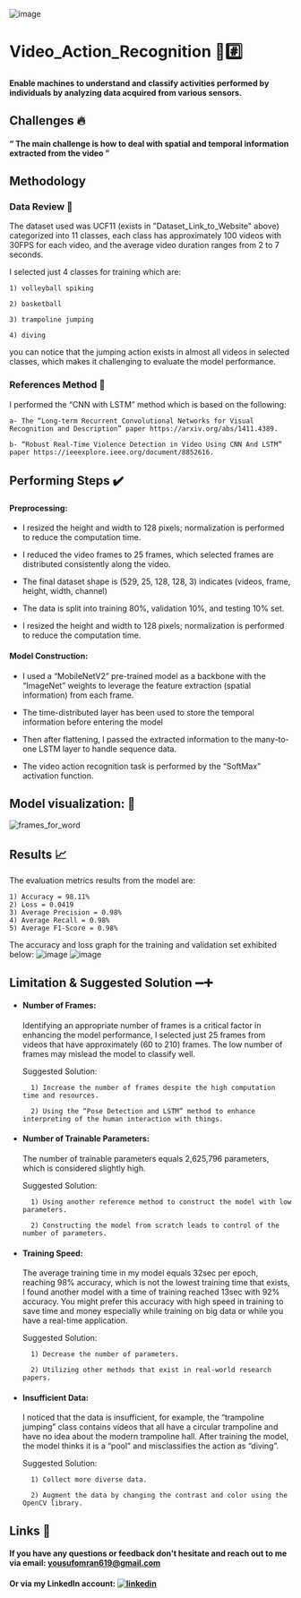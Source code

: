 
![image](https://github.com/Yousuf-Omran/Video_Action_Recognition/assets/134161427/165ba1ee-1a3a-44ac-b213-bdfa8c9ad5ab)


# Video_Action_Recognition 🧐#️⃣

#### Enable machines to understand and classify activities performed by individuals by analyzing data acquired from various sensors.
## Challenges 🔥

#### “ The main challenge is how to deal with spatial and temporal information extracted from the video ”

## Methodology

### Data Review 📝
The dataset used was UCF11 (exists in "Dataset_Link_to_Website" above) categorized into 11 classes, each class has approximately 100 videos with 30FPS for each video, and the average video duration ranges from 2 to 7 seconds.

I selected just 4 classes for training which are:
  
    1) volleyball spiking

    2) basketball
    
    3) trampoline jumping
    
    4) diving
you can notice that the jumping action exists in almost all videos in selected classes, which makes it challenging to evaluate the model performance.

### References Method 📄
I performed the “CNN with LSTM” method which is based on the following:

    a- The “Long-term Recurrent Convolutional Networks for Visual Recognition and Description” paper https://arxiv.org/abs/1411.4389.

    b- “Robust Real-Time Violence Detection in Video Using CNN And LSTM” paper https://ieeexplore.ieee.org/document/8852616.


## Performing Steps ✔️  

#### Preprocessing:
-  I resized the height and width to 128 pixels; normalization is performed to reduce the computation time.

-  I reduced the video frames to 25 frames, which selected frames are distributed consistently along the video. 

-  The final dataset shape is (529, 25, 128, 128, 3) indicates (videos, frame, height, width, channel)

-  The data is split into training 80%, validation 10%, and testing 10% set.

-  I resized the height and width to 128 pixels; normalization is performed to reduce the computation time.

#### Model Construction:
-  I used a “MobileNetV2” pre-trained model as a backbone with the “ImageNet” weights to leverage the feature extraction (spatial information) from each frame.

-  The time-distributed layer has been used to store the temporal information before entering the model

-  Then after flattening, I passed the extracted information to the many-to-one LSTM layer to handle sequence data.

-  The video action recognition task is performed by the “SoftMax” activation function.

## Model visualization: 🎨
![frames_for_word](https://github.com/Yousuf-Omran/Video_Action_Recognition/assets/134161427/66606d21-4ee4-4d3c-9af5-796994ef7612)

## Results 📈
The evaluation metrics results from the model are:
    
    1) Accuracy = 98.11% 
    2) Loss = 0.0419
    3) Average Precision = 0.98% 
    4) Average Recall = 0.98%
    5) Average F1-Score = 0.98%

The accuracy and loss graph for the training and validation set exhibited below:
![image](https://github.com/Yousuf-Omran/Video_Action_Recognition/assets/134161427/8c2c84da-1961-4a2c-907a-44c6826396da)
![image](https://github.com/Yousuf-Omran/Video_Action_Recognition/assets/134161427/27c6b37d-9ffb-402a-8d8c-785fd73b879e)

## Limitation & Suggested Solution ➖➕
- #### Number of Frames:
     Identifying an appropriate number of frames is a critical factor in enhancing the model performance, I selected just 25 frames from videos that have approximately (60 to 210) frames. The low number of frames may mislead the model to classify well.

    Suggested Solution:
    
        1) Increase the number of frames despite the high computation time and resources.
      
        2) Using the “Pose Detection and LSTM” method to enhance interpreting of the human interaction with things. 


- #### Number of Trainable Parameters:
    The number of trainable parameters equals 2,625,796 parameters, which is considered slightly high.

    Suggested Solution:
    
        1) Using another reference method to construct the model with low parameters.
      
        2) Constructing the model from scratch leads to control of the number of parameters.

- #### Training Speed:
     The average training time in my model equals 32sec per epoch, reaching 98% accuracy, which is not the lowest training time that exists, I found another model with a time of training reached 13sec with 92% accuracy. You might prefer this accuracy with high speed in training to save time and money especially while training on big data or while you have a real-time application.

    Suggested Solution:
    
        1) Decrease the number of parameters.
      
        2) Utilizing other methods that exist in real-world research papers.

- ####  Insufficient Data:
     I noticed that the data is insufficient, for example, the “trampoline jumping” class contains videos that all have a circular trampoline and have no idea about the modern trampoline hall. After training the model, the model thinks it is a “pool” and misclassifies the action as “diving”.


    Suggested Solution:
    
        1) Collect more diverse data.
      
        2) Augment the data by changing the contrast and color using the OpenCV library.

## Links 🔗 

#### If you have any questions or feedback don't hesitate and reach out to me via email: yousufomran619@gmail.com

#### Or via my LinkedIn account: [![linkedin](https://img.shields.io/badge/linkedin-0A66C2?style=for-the-badge&logo=linkedin&logoColor=white)](https://www.linkedin.com/in/yousuf-omran-5b2884243/)



